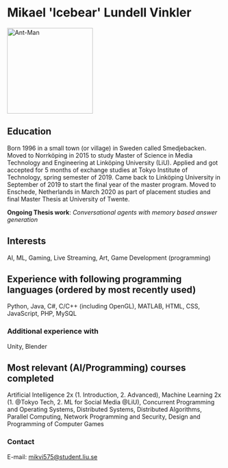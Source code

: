 # Mikael 'lcebear' Lundell Vinkler
<img src="https://scontent-amt2-1.cdninstagram.com/v/t51.2885-15/sh0.08/e35/s640x640/73512657_237847357204974_1177511743869306577_n.jpg?_nc_ht=scontent-amt2-1.cdninstagram.com&_nc_cat=106&_nc_ohc=Uu2I-4EWzG4AX8H5Btx&oh=c753b9c6c7624b6e4215683f80b313eb&oe=5F34B659" alt="Ant-Man" width="200"/>

## Education
Born 1996 in a small town (or village) in Sweden called Smedjebacken. 
Moved to Norrköping in 2015 to study Master of Science in Media Technology and Engineering at Linköping University (LiU). 
Applied and got accepted for 5 months of exchange studies at Tokyo Institute of Technology, spring semester of 2019. 
Came back to Linköping University in September of 2019 to start the final year of the master program. 
Moved to Enschede, Netherlands in March 2020 as part of placement studies and final Master Thesis at University of Twente.

**Ongoing Thesis work**: _Conversational agents with memory based answer generation_

## Interests
AI, ML, Gaming, Live Streaming, Art, Game Development (programming)

## Experience with following programming languages (ordered by most recently used)
Python, Java, C#, C/C++ (including OpenGL), MATLAB, HTML, CSS, JavaScript, PHP, MySQL

### Additional experience with
Unity, Blender

## Most relevant (AI/Programming) courses completed
Artificial Intelligence 2x (1. Introduction, 2. Advanced), Machine Learning 2x (1. @Tokyo Tech, 2. ML for Social Media @LiU), Concurrent Programming and Operating Systems, Distributed Systems, Distributed Algorithms, Parallel Computing, Network Programming and Security, Design and Programming of Computer Games

### Contact
E-mail: mikvi575@student.liu.se
